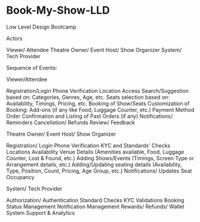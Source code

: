 # Book-My-Show-LLD
Low Level Design Bootcamp

Actors

Viewer/ Attendee
Theatre Owner/ Event Host/ Show Organizer
System/ Tech Provider

Sequence of Events:

Viewer/Attendee

Registration/Login
Phone Verification
Location Access
Search/Suggestion based on: Categories, Genres, Age, etc.
Seats selection based on: Availability, Timings, Pricing, etc.
Booking of Show/Seats
Customization of Booking: Add-ons (if any like  Food, Luggage Counter, etc.)
Payment Method
Order Confirmation and Listing of Past Orders (if any)
Notifications/ Reminders
Cancellation/ Refunds
Review/ Feedback

Theatre Owner/ Event Host/ Show Organizer

Registration/ Login
Phone Verification
KYC and Standards' Checks
Locations Availability
Venue Details (Amenities available, Food, Luggage Counter, Lost & Found, etc.)
Adding Shows/Events (Timings, Screen Type or Arrangement details, etc.)
Adding/Updating seating details (Availability, Type, Position, Count, Pricing, Age Group, etc.)
Notifications/ Updates 
Seat Occupancy

System/ Tech Provider

Authorization/ Authentication
Standard Checks
KYC Validations
Booking Status Management
Notification Management
Rewards/ Refunds/ Wallet System
Support & Analytics
